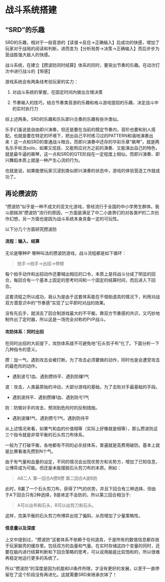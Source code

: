 # 战斗系统搭建

## “SRD”的乐趣

SRD的乐趣，相对于一般音游的【读谱->反应->正确输入】后成功的快感，增加了玩家对于战局的阅读和判断，进而变为【分析局势->决策->正确输入】而后步步为营战胜强大敌人的快感。

战斗系统，在建立【攒波防同时结算】体系的同时，要突出节奏的乐趣。在动次打次中进行战斗的【带感】

游戏系统会有两条线考验玩家的实力：

1. 对战斗系统的掌握，在固定时间内做出合理决策

2. 节奏输入的技巧，结合节奏类音游的乐趣和格斗游戏搓招的乐趣，决定战斗中的实时执行力

综上述两条，SRD的乐趣和乐队即兴合奏的乐趣有些许类似。

乐手们虽说是自由即兴演奏，但还是要在当前的既定节奏内，音阶也要和别人搭配。也就是要在特定的环境下，把出自己平时练习过的PATTERN和谐地演奏出来！这一点和SRD的普通战斗暗合。而即兴演奏中还存的华彩乐章“飙琴”，就是两名乐手轮流solo，如果又炫技、又能照应对方之前的演奏、又能演出自己的特色，就是最牛逼的飙琴，这一点和SRD的QTE阶段在一定程度上相似。而即兴演奏、即兴舞蹈本质上就是一种产生心流的行为。

也就是说，如果能使玩家沉浸到类似即兴演奏的状态中，游戏的体验营造工作就成功了。

## 再论攒波防

“攒波防”似乎是一种不成文的亚文化游戏，曾经流行于全国的中小学男生群体。我斗胆揣测“攒波防”流行的原因，一方面是满足了中二小直男们的对各类IP的二次创作幻想，另一方面也是因为战斗系统本身具备一定的可玩性。

以下分几个方面研究攒波防

#### 流程：输入、结算

无论是哪种IP 哪种叫法的攒波防游戏，战斗流程都是如下循环：

>拍手->拍手->出招->停顿

每个拍手动作和出招动作还要喊出相应的口令，本质上是将战斗分成了明显的回合，每回合有一个基本上固定的思考时间和一个固定的结算时间，而后进入下回合。

这套流程之所以成功，我认为是由于这套体系能在不借助道具的情况下，利用对战双方潜意识中的“节奏感”实现了公平即时对战的效果。

没有先后手，就消去了回合制游戏最大的不平衡。靠双方节奏感的共识，又巧妙地制作出了定时器，所以这是一场完全对称的PVP战斗。

#### 攻防体系：同时出招

在同时出招的大前提下，攻防体系就不可避免地“石头剪子布”化了。下面分析一下几种指令的意义。

攒：加一气，遇到攻击会被打断。为了攻击必须要做的动作，同时也是会遭受攻击的最危险的动作。    
- 遇到波亏1血、遇到攒持平、遇到防赚1气

波：攻击，人类最原始的冲动，大部分游戏的基础，为了击败对手最基础的手段。    
- 遇到波持平、遇到攒赚1血、遇到防亏1气

防：防御对手的攻击，预测到危险时的反制措施。    
- 遇到波赚1气、遇到攒亏1气、遇到防持平

从上述情况来看，如果气和血的价值相等（实际上好像就是相等），那么攒波防这三个指令就是非常平衡的石头剪刀布体系。

一般为了打破平衡，各地都有不同的必杀技体系，普遍就是高费用破防。基本上就是比赛看谁先攒到N个气。

由于有气量和血量的设定，不同的情况会出现优势方和劣势方，增加了已知信息，让博弈成为可能。但还是未能摆脱石头剪刀布的本质。例如：

>AB二人 第一回合A攒B攒 第二回合A波B防

此时，B赢了一个石头剪刀布，获得了1气的优势，并且下回合有三种选择，但由于A下回合只有2种选择，B是肯定不会防的，所以第三回合相当于:

>A可以出布和石头，B可以出剪刀和石头。

这样，完美平衡的石头剪刀布博弈出现了偏斜，从而增加了少量策略性。

#### 信息量以及深度

上文中提到过，“攒波防”这套体系不依赖于任何道具，于是所有的数值信息都存放于玩家脑壳的缓存里。包括双方的血量和气量。在实时存储这四个变量的同时，还要在脑内进行结算判断和下回合策略的思考，可以说用脑是比较饱和的，所以很难再稳定地运行更多的系统了。

所以“攒波防”的深度是因为机能和UI条件所限，才没有更好的发展，以至于一直停留在了这个阶段没有再进化。这就需要SRD来继承衣钵了！
